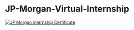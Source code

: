 # JP-Morgan-Virtual-Internship

[![JP Morgan Internship Certificate](https://user-images.githubusercontent.com/70432589/93604432-fc5b7a00-f9e2-11ea-960f-c0f1c05d1a74.jpg)
](url)
